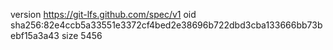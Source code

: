 version https://git-lfs.github.com/spec/v1
oid sha256:82e4ccb5a33551e3372cf4bed2e38696b722dbd3cba133666bb73bebf15a3a43
size 5456
